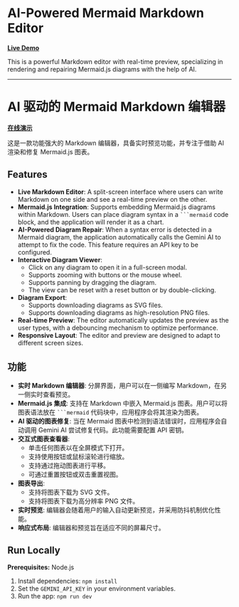 # AI-Powered Mermaid Markdown Editor

[**Live Demo**](https://ai-mermaid-markdown-editor-ke6b9pyr2-luojis-projects-c6616764.vercel.app/)

This is a powerful Markdown editor with real-time preview, specializing in rendering and repairing Mermaid.js diagrams with the help of AI.

---

# AI 驱动的 Mermaid Markdown 编辑器

[**在线演示**](https://ai-mermaid-markdown-editor-ke6b9pyr2-luojis-projects-c6616764.vercel.app/)

这是一款功能强大的 Markdown 编辑器，具备实时预览功能，并专注于借助 AI 渲染和修复 Mermaid.js 图表。

## Features

*   **Live Markdown Editor**: A split-screen interface where users can write Markdown on one side and see a real-time preview on the other.
*   **Mermaid.js Integration**: Supports embedding Mermaid.js diagrams within Markdown. Users can place diagram syntax in a ` ```mermaid ` code block, and the application will render it as a chart.
*   **AI-Powered Diagram Repair**: When a syntax error is detected in a Mermaid diagram, the application automatically calls the Gemini AI to attempt to fix the code. This feature requires an API key to be configured.
*   **Interactive Diagram Viewer**:
    *   Click on any diagram to open it in a full-screen modal.
    *   Supports zooming with buttons or the mouse wheel.
    *   Supports panning by dragging the diagram.
    *   The view can be reset with a reset button or by double-clicking.
*   **Diagram Export**:
    *   Supports downloading diagrams as SVG files.
    *   Supports downloading diagrams as high-resolution PNG files.
*   **Real-time Preview**: The editor automatically updates the preview as the user types, with a debouncing mechanism to optimize performance.
*   **Responsive Layout**: The editor and preview are designed to adapt to different screen sizes.

## 功能

*   **实时 Markdown 编辑器**: 分屏界面，用户可以在一侧编写 Markdown，在另一侧实时查看预览。
*   **Mermaid.js 集成**: 支持在 Markdown 中嵌入 Mermaid.js 图表。用户可以将图表语法放在 ` ```mermaid ` 代码块中，应用程序会将其渲染为图表。
*   **AI 驱动的图表修复**: 当在 Mermaid 图表中检测到语法错误时，应用程序会自动调用 Gemini AI 尝试修复代码。此功能需要配置 API 密钥。
*   **交互式图表查看器**:
    *   单击任何图表以在全屏模式下打开。
    *   支持使用按钮或鼠标滚轮进行缩放。
    *   支持通过拖动图表进行平移。
    *   可通过重置按钮或双击重置视图。
*   **图表导出**:
    *   支持将图表下载为 SVG 文件。
    *   支持将图表下载为高分辨率 PNG 文件。
*   **实时预览**: 编辑器会随着用户的输入自动更新预览，并采用防抖机制优化性能。
*   **响应式布局**: 编辑器和预览旨在适应不同的屏幕尺寸。

## Run Locally

**Prerequisites:** Node.js

1.  Install dependencies:
    `npm install`
2.  Set the `GEMINI_API_KEY` in your environment variables.
3.  Run the app:
    `npm run dev`
